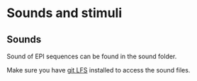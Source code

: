 # Sounds and stimuli

## Sounds

Sound of EPI sequences can be found in the sound folder.

Make sure you have [git LFS](https://git-lfs.github.com/) installed to access
the sound files.
